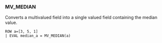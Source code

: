 <!--
This is generated by ESQL’s AbstractFunctionTestCase. Do no edit it. See ../README.md for how to regenerate it.
-->

### MV_MEDIAN
Converts a multivalued field into a single valued field containing the median value.

```esql
ROW a=[3, 5, 1]
| EVAL median_a = MV_MEDIAN(a)
```
